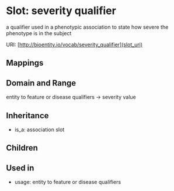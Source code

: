 # Slot: severity qualifier


a qualifier used in a phenotypic association to state how severe the phenotype is in the subject

URI: [http://bioentity.io/vocab/severity_qualifier](slot_uri)
## Mappings

## Domain and Range

entity to feature or disease qualifiers -> severity value
## Inheritance

 *  is_a: association slot
## Children

## Used in

 *  usage: entity to feature or disease qualifiers
